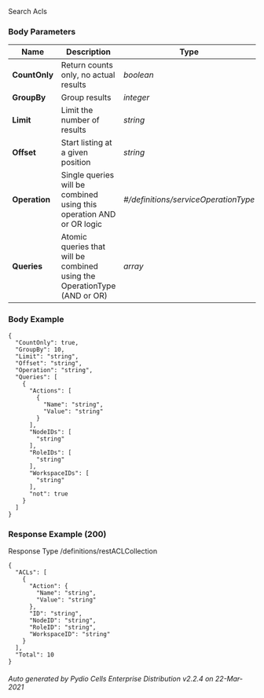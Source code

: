






 
Search Acls  


### Body Parameters

Name | Description | Type | Required
---|---|---|---
**CountOnly** | Return counts only, no actual results | _boolean_ |   
**GroupBy** | Group results | _integer_ |   
**Limit** | Limit the number of results | _string_ |   
**Offset** | Start listing at a given position | _string_ |   
**Operation** | Single queries will be combined using this operation AND or OR logic | _#/definitions/serviceOperationType_ |   
**Queries** | Atomic queries that will be combined using the OperationType (AND or OR) | _array_ |   


### Body Example
```
{
  "CountOnly": true,
  "GroupBy": 10,
  "Limit": "string",
  "Offset": "string",
  "Operation": "string",
  "Queries": [
    {
      "Actions": [
        {
          "Name": "string",
          "Value": "string"
        }
      ],
      "NodeIDs": [
        "string"
      ],
      "RoleIDs": [
        "string"
      ],
      "WorkspaceIDs": [
        "string"
      ],
      "not": true
    }
  ]
}
```






### Response Example (200)
Response Type /definitions/restACLCollection

```
{
  "ACLs": [
    {
      "Action": {
        "Name": "string",
        "Value": "string"
      },
      "ID": "string",
      "NodeID": "string",
      "RoleID": "string",
      "WorkspaceID": "string"
    }
  ],
  "Total": 10
}
```




###### Auto generated by Pydio Cells Enterprise Distribution v2.2.4 on 22-Mar-2021
